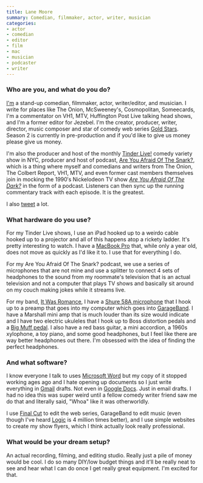 ```yaml
---
title: Lane Moore
summary: Comedian, filmmaker, actor, writer, musician
categories:
- actor
- comedian
- editor
- film
- mac
- musician
- podcaster
- writer
---
```


### Who are you, and what do you do?

[I'm](http://www.lanemoore.org/ "Lane's website.") a stand-up comedian, filmmaker, actor, writer/editor, and musician. I write for places like The Onion, McSweeney's, Cosmopolitan, Someecards, I'm a commentator on VH1, MTV, Huffington Post Live talking head shows, and I'm a former editor for Jezebel. I'm the creator, producer, writer, director, music composer and star of comedy web series [Gold Stars](https://www.youtube.com/user/GoldStarsSeries/videos "Lane's comedy web series on YouTube."). Season 2 is currently in pre-production and if you'd like to give us money please give us money.

I'm also the producer and host of the monthly [Tinder Live!](http://www.lanemoore.org/tinder-live/ "Lane's comedy show.") comedy variety show in NYC, producer and host of podcast, [Are You Afraid Of The Snark?](https://www.facebook.com/AreYouAfraidOfTheSnark "The Facebook page for Lane's podcast."), which is a thing where myself and comedians and writers from The Onion, The Colbert Report, VH1, MTV, and even former cast members themselves join in mocking the 1990′s Nickelodeon TV show [*Are You Afraid Of The Dark?*](https://en.wikipedia.org/wiki/Are_You_Afraid_of_the_Dark%3F "The Wikipedia entry for 'Are You Afraid Of The Dark?'.") in the form of a podcast. Listeners can then sync up the running commentary track with each episode. It is the greatest. 

I also [tweet](https://twitter.com/hellolanemoore "Lane's Twitter account.") a lot.

### What hardware do you use?

For my Tinder Live shows, I use an iPad hooked up to a weirdo cable hooked up to a projector and all of this happens atop a rickety ladder. It's pretty interesting to watch. I have a [MacBook Pro][macbook-pro] that, while only a year old, does not move as quickly as I'd like it to. I use that for everything I do.

For my Are You Afraid Of The Snark? podcast, we use a series of microphones that are not mine and use a splitter to connect 4 sets of headphones to the sound from my roommate's television that is an actual television and not a computer that plays TV shows and basically sit around on my couch making jokes while it streams live.

For my band, [It Was Romance](https://www.facebook.com/itwasromance "The Facebook page for Lane's band."), I have a [Shure 58A microphone][beta-58a] that I hook up to a preamp that goes into my computer which goes into [GarageBand][]. I have a Marshall mini amp that is much louder than its size would indicate and I have two electric ukuleles that I hook up to Boss distortion pedals and a [Big Muff pedal][big-muff]. I also have a red bass guitar, a mini accordion, a 1960s xylophone, a toy piano, and some good headphones, but I feel like there are way better headphones out there. I'm obsessed with the idea of finding the perfect headphones. 

### And what software?

I know everyone I talk to uses [Microsoft Word][word] but my copy of it stopped working ages ago and I hate opening up documents so I just write everything in [Gmail][] drafts. Not even in [Google Docs][google-docs]. Just in email drafts. I had no idea this was super weird until a fellow comedy writer friend saw me do that and literally said, "Whoa" like it was otherworldly.

I use [Final Cut][final-cut-pro] to edit the web series, GarageBand to edit music (even though I've heard [Logic][] is 4 million times better), and I use simple websites to create my show flyers, which I think actually look really professional.

### What would be your dream setup?

An actual recording, filming, and editing studio. Really just a pile of money would be cool. I do so many DIY/low budget things and it'll be really neat to see and hear what I can do once I get really great equipment. I'm excited for that.

[beta-58a]: http://www.shure.com/americas/products/microphones/beta/beta-58a-vocal-microphone "A vocal microphone."
[big-muff]: https://en.wikipedia.org/wiki/Big_Muff "A guitar distortion pedal."
[final-cut-pro]: https://en.wikipedia.org/wiki/Final_Cut_Pro "A nonlinear video editor."
[garageband]: https://www.apple.com/mac/garageband/ "An audio recording and editing tool for the Mac."
[gmail]: https://mail.google.com/mail/ "Web-based email."
[google-docs]: https://en.wikipedia.org/wiki/Google_Docs "A web-based office suite."
[logic]: https://www.saleae.com/logic/ "A hardware debugger."
[macbook-pro]: https://www.apple.com/macbook-pro/ "A laptop."
[word]: https://products.office.com/en-us/word "A document editor."
